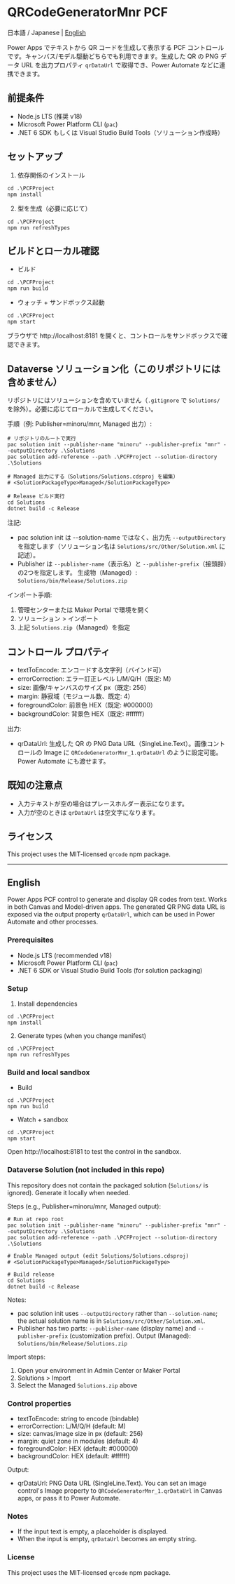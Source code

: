 <!-- Language: 日本語 / English -->

# QRCodeGeneratorMnr PCF

日本語 / Japanese | [English](#english)

Power Apps でテキストから QR コードを生成して表示する PCF コントロールです。キャンバス/モデル駆動どちらでも利用できます。生成した QR の PNG データ URL を出力プロパティ `qrDataUrl` で取得でき、Power Automate などに連携できます。

## 前提条件
- Node.js LTS (推奨 v18)
- Microsoft Power Platform CLI (`pac`)
- .NET 6 SDK もしくは Visual Studio Build Tools（ソリューション作成時）

## セットアップ
1. 依存関係のインストール

```pwsh
cd .\PCFProject
npm install
```

2. 型を生成（必要に応じて）
```pwsh
cd .\PCFProject
npm run refreshTypes
```

## ビルドとローカル確認
- ビルド
```pwsh
cd .\PCFProject
npm run build
```
- ウォッチ + サンドボックス起動
```pwsh
cd .\PCFProject
npm start
```
ブラウザで http://localhost:8181 を開くと、コントロールをサンドボックスで確認できます。

## Dataverse ソリューション化（このリポジトリには含めません）

リポジトリにはソリューションを含めていません（`.gitignore` で `Solutions/` を除外）。必要に応じてローカルで生成してください。

手順（例: Publisher=minoru/mnr, Managed 出力）:
```pwsh
# リポジトリのルートで実行
pac solution init --publisher-name "minoru" --publisher-prefix "mnr" --outputDirectory .\Solutions
pac solution add-reference --path .\PCFProject --solution-directory .\Solutions

# Managed 出力にする（Solutions/Solutions.cdsproj を編集）
# <SolutionPackageType>Managed</SolutionPackageType>

# Release ビルド実行
cd Solutions
dotnet build -c Release
```
注記:
- pac solution init は --solution-name ではなく、出力先 `--outputDirectory` を指定します（ソリューション名は `Solutions/src/Other/Solution.xml` に記述）。
- Publisher は `--publisher-name`（表示名）と `--publisher-prefix`（接頭辞）の2つを指定します。
生成物（Managed）: `Solutions/bin/Release/Solutions.zip`

インポート手順:
1) 管理センターまたは Maker Portal で環境を開く
2) ソリューション > インポート
3) 上記 `Solutions.zip`（Managed）を指定

## コントロール プロパティ
- textToEncode: エンコードする文字列（バインド可）
- errorCorrection: エラー訂正レベル L/M/Q/H（既定: M）
- size: 画像/キャンバスのサイズ px（既定: 256）
- margin: 静寂域（モジュール数、既定: 4）
- foregroundColor: 前景色 HEX（既定: #000000）
- backgroundColor: 背景色 HEX（既定: #ffffff）

出力:
- qrDataUrl: 生成した QR の PNG Data URL（SingleLine.Text）。画像コントロールの Image に `QRCodeGeneratorMnr_1.qrDataUrl` のように設定可能。Power Automate にも渡せます。

## 既知の注意点
- 入力テキストが空の場合はプレースホルダー表示になります。
- 入力が空のときは `qrDataUrl` は空文字になります。

## ライセンス
This project uses the MIT-licensed `qrcode` npm package.

---

## English

Power Apps PCF control to generate and display QR codes from text. Works in both Canvas and Model-driven apps. The generated QR PNG data URL is exposed via the output property `qrDataUrl`, which can be used in Power Automate and other processes.

### Prerequisites
- Node.js LTS (recommended v18)
- Microsoft Power Platform CLI (`pac`)
- .NET 6 SDK or Visual Studio Build Tools (for solution packaging)

### Setup
1. Install dependencies
```pwsh
cd .\PCFProject
npm install
```
2. Generate types (when you change manifest)
```pwsh
cd .\PCFProject
npm run refreshTypes
```

### Build and local sandbox
- Build
```pwsh
cd .\PCFProject
npm run build
```
- Watch + sandbox
```pwsh
cd .\PCFProject
npm start
```
Open http://localhost:8181 to test the control in the sandbox.

### Dataverse Solution (not included in this repo)
This repository does not contain the packaged solution (`Solutions/` is ignored). Generate it locally when needed.

Steps (e.g., Publisher=minoru/mnr, Managed output):
```pwsh
# Run at repo root
pac solution init --publisher-name "minoru" --publisher-prefix "mnr" --outputDirectory .\Solutions
pac solution add-reference --path .\PCFProject --solution-directory .\Solutions

# Enable Managed output (edit Solutions/Solutions.cdsproj)
# <SolutionPackageType>Managed</SolutionPackageType>

# Build release
cd Solutions
dotnet build -c Release
```
Notes:
- pac solution init uses `--outputDirectory` rather than `--solution-name`; the actual solution name is in `Solutions/src/Other/Solution.xml`.
- Publisher has two parts: `--publisher-name` (display name) and `--publisher-prefix` (customization prefix).
Output (Managed): `Solutions/bin/Release/Solutions.zip`

Import steps:
1) Open your environment in Admin Center or Maker Portal
2) Solutions > Import
3) Select the Managed `Solutions.zip` above

### Control properties
- textToEncode: string to encode (bindable)
- errorCorrection: L/M/Q/H (default: M)
- size: canvas/image size in px (default: 256)
- margin: quiet zone in modules (default: 4)
- foregroundColor: HEX (default: #000000)
- backgroundColor: HEX (default: #ffffff)

Output:
- qrDataUrl: PNG Data URL (SingleLine.Text). You can set an image control's Image property to `QRCodeGeneratorMnr_1.qrDataUrl` in Canvas apps, or pass it to Power Automate.

### Notes
- If the input text is empty, a placeholder is displayed.
- When the input is empty, `qrDataUrl` becomes an empty string.

### License
This project uses the MIT-licensed `qrcode` npm package.

